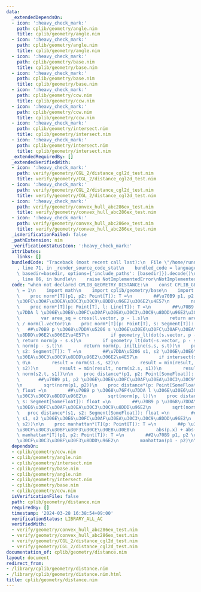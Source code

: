 ```yaml
---
data:
  _extendedDependsOn:
  - icon: ':heavy_check_mark:'
    path: cplib/geometry/angle.nim
    title: cplib/geometry/angle.nim
  - icon: ':heavy_check_mark:'
    path: cplib/geometry/angle.nim
    title: cplib/geometry/angle.nim
  - icon: ':heavy_check_mark:'
    path: cplib/geometry/base.nim
    title: cplib/geometry/base.nim
  - icon: ':heavy_check_mark:'
    path: cplib/geometry/base.nim
    title: cplib/geometry/base.nim
  - icon: ':heavy_check_mark:'
    path: cplib/geometry/ccw.nim
    title: cplib/geometry/ccw.nim
  - icon: ':heavy_check_mark:'
    path: cplib/geometry/ccw.nim
    title: cplib/geometry/ccw.nim
  - icon: ':heavy_check_mark:'
    path: cplib/geometry/intersect.nim
    title: cplib/geometry/intersect.nim
  - icon: ':heavy_check_mark:'
    path: cplib/geometry/intersect.nim
    title: cplib/geometry/intersect.nim
  _extendedRequiredBy: []
  _extendedVerifiedWith:
  - icon: ':heavy_check_mark:'
    path: verify/geometry/CGL_2/distance_cgl2d_test.nim
    title: verify/geometry/CGL_2/distance_cgl2d_test.nim
  - icon: ':heavy_check_mark:'
    path: verify/geometry/CGL_2/distance_cgl2d_test.nim
    title: verify/geometry/CGL_2/distance_cgl2d_test.nim
  - icon: ':heavy_check_mark:'
    path: verify/geometry/convex_hull_abc286ex_test.nim
    title: verify/geometry/convex_hull_abc286ex_test.nim
  - icon: ':heavy_check_mark:'
    path: verify/geometry/convex_hull_abc286ex_test.nim
    title: verify/geometry/convex_hull_abc286ex_test.nim
  _isVerificationFailed: false
  _pathExtension: nim
  _verificationStatusIcon: ':heavy_check_mark:'
  attributes:
    links: []
  bundledCode: "Traceback (most recent call last):\n  File \"/home/runner/.local/lib/python3.10/site-packages/onlinejudge_verify/documentation/build.py\"\
    , line 71, in _render_source_code_stat\n    bundled_code = language.bundle(stat.path,\
    \ basedir=basedir, options={'include_paths': [basedir]}).decode()\n  File \"/home/runner/.local/lib/python3.10/site-packages/onlinejudge_verify/languages/nim.py\"\
    , line 86, in bundle\n    raise NotImplementedError\nNotImplementedError\n"
  code: "when not declared CPLIB_GEOMETRY_DISTANCE:\n    const CPLIB_GEOMETRY_DISTANCE*\
    \ = 1\n    import math\n    import cplib/geometry/base\n    import cplib/geometry/intersect\n\
    \    proc norm*[T](p1, p2: Point[T]): T =\n        ##\u70B9 p1, p2 \u306E\u30E6\
    \u30FC\u30AF\u30EA\u30C3\u30C9\u8DDD\u96E2\u306E2\u4E57\n        norm(p1 - p2)\n\
    \    proc norm*[T](p: Point[T], l: Line[T]): T =\n        ##\u70B9 p \u3068\u76F4\
    \u7DDA l \u306E\u30E6\u30FC\u30AF\u30EA\u30C3\u30C9\u8DDD\u96E2\u306E2\u4E57\n\
    \        var area_sq = cross(l.vector, p - l.s)\n        return area_sq * area_sq\
    \ / norm(l.vector)\n    proc norm*[T](p: Point[T], s: Segment[T]): T =\n     \
    \   ##\u70B9 p \u3068\u7DDA\u5206 s \u306E\u30E6\u30FC\u30AF\u30EA\u30C3\u30C9\
    \u8DDD\u96E2\u306E2\u4E57\n        if geometry_lt(dot(s.vector, p - s.s), 0):\
    \ return norm(p - s.s)\n        if geometry_lt(dot(-s.vector, p - s.t), 0): return\
    \ norm(p - s.t)\n        return norm(p, initLine(s.s, s.t))\n    proc norm*[T](s1,\
    \ s2: Segment[T]): T =\n        ##\u7DDA\u5206 s1, s2 \u306E\u30E6\u30FC\u30AF\
    \u30EA\u30C3\u30C9\u8DDD\u96E2\u306E2\u4E57\n        if intersect(s1, s2): return\
    \ 0\n        result = norm(s1.s, s2)\n        result = min(result, norm(s1.t,\
    \ s2))\n        result = min(result, norm(s2.s, s1))\n        result = min(result,\
    \ norm(s2.t, s1))\n\n    proc distance*(p1, p2: Point[SomeFloat]): float =\n \
    \       ##\u70B9 p1, p2 \u306E\u30E6\u30FC\u30AF\u30EA\u30C3\u30C9\u8DDD\u96E2\
    \n        sqrt(norm(p1, p2))\n    proc distance*(p: Point[SomeFloat], l: Line[SomeFloat]):\
    \ float =\n        ##\u70B9 p \u3068\u76F4\u7DDA l \u306E\u30E6\u30FC\u30AF\u30EA\
    \u30C3\u30C9\u8DDD\u96E2\n        sqrt(norm(p, l))\n    proc distance*(p: Point[SomeFloat],\
    \ s: Segment[SomeFloat]): float =\n        ##\u70B9 p \u3068\u7DDA\u5206 s \u306E\
    \u30E6\u30FC\u30AF\u30EA\u30C3\u30C9\u8DDD\u96E2\n        sqrt(norm(p, s))\n \
    \   proc distance*(s1, s2: Segment[SomeFloat]): float =\n        ##\u7DDA\u5206\
    \ s1, s2 \u306E\u30E6\u30FC\u30AF\u30EA\u30C3\u30C9\u8DDD\u96E2\n        sqrt(norm(s1,\
    \ s2))\n\n    proc manhattan*[T](p: Point[T]): T =\n        ##p \u306E\u30DE\u30F3\
    \u30CF\u30C3\u30BF\u30F3\u30CE\u30EB\u30E0\n        abs(p.x) + abs(p.y)\n    proc\
    \ manhattan*[T](p1, p2: Point[T]): T =\n        ##2\u70B9 p1, p2 \u306E\u30DE\u30F3\
    \u30CF\u30C3\u30BF\u30F3\u8DDD\u96E2\n        manhattan(p1 - p2)\n"
  dependsOn:
  - cplib/geometry/ccw.nim
  - cplib/geometry/angle.nim
  - cplib/geometry/intersect.nim
  - cplib/geometry/base.nim
  - cplib/geometry/angle.nim
  - cplib/geometry/intersect.nim
  - cplib/geometry/base.nim
  - cplib/geometry/ccw.nim
  isVerificationFile: false
  path: cplib/geometry/distance.nim
  requiredBy: []
  timestamp: '2024-03-28 16:38:54+09:00'
  verificationStatus: LIBRARY_ALL_AC
  verifiedWith:
  - verify/geometry/convex_hull_abc286ex_test.nim
  - verify/geometry/convex_hull_abc286ex_test.nim
  - verify/geometry/CGL_2/distance_cgl2d_test.nim
  - verify/geometry/CGL_2/distance_cgl2d_test.nim
documentation_of: cplib/geometry/distance.nim
layout: document
redirect_from:
- /library/cplib/geometry/distance.nim
- /library/cplib/geometry/distance.nim.html
title: cplib/geometry/distance.nim
---
```

